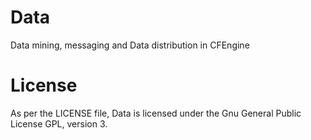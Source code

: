 # Data
Data mining, messaging and Data distribution in CFEngine
# License
As per the LICENSE file, Data is licensed under the Gnu General Public License GPL, version 3.
